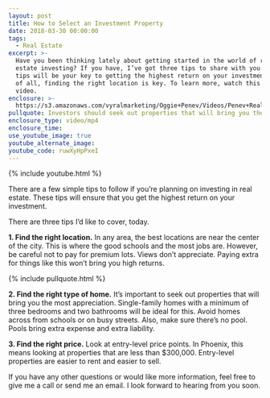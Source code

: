 ```yaml
---
layout: post
title: How to Select an Investment Property
date: 2018-03-30 00:00:00
tags:
  - Real Estate
excerpt: >-
  Have you been thinking lately about getting started in the world of real
  estate investing? If you have, I’ve got three tips to share with you. These
  tips will be your key to getting the highest return on your investment. First
  of all, finding the right location is key. To learn more, watch this short
  video.
enclosure: >-
  https://s3.amazonaws.com/vyralmarketing/Oggie+Penev/Videos/Penev+Realty+%257C+Tips+For+Investing+In+Real+Estate.mp4
pullquote: Investors should seek out properties that will bring you the most appreciation
enclosure_type: video/mp4
enclosure_time:
use_youtube_image: true
youtube_alternate_image:
youtube_code: ruwXyHpPxeI
---
```


{% include youtube.html %}

There are a few simple tips to follow if you’re planning on investing in real estate. These tips will ensure that you get the highest return on your investment.

There are three tips I’d like to cover, today.

**1. Find the right location.** In any area, the best locations are near the center of the city. This is where the good schools and the most jobs are. However, be careful not to pay for premium lots. Views don’t appreciate. Paying extra for things like this won’t bring you high returns.

{% include pullquote.html %}

**2. Find the right type of home.** It’s important to seek out properties that will bring you the most appreciation. Single-family homes with a minimum of three bedrooms and two bathrooms will be ideal for this. Avoid homes across from schools or on busy streets. Also, make sure there’s no pool. Pools bring extra expense and extra liability.

**3. Find the right price.** Look at entry-level price points. In Phoenix, this means looking at properties that are less than $300,000. Entry-level properties are easier to rent and easier to sell.

If you have any other questions or would like more information, feel free to give me a call or send me an email. I look forward to hearing from you soon.